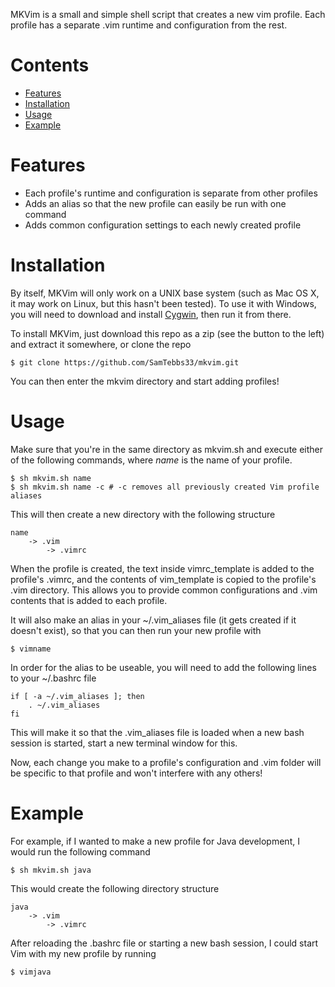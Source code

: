 MKVim is a small and simple shell script that creates a new vim profile. Each profile has a separate .vim runtime and configuration from the rest.

Contents
========

* <a href="#Features">Features</a>
* <a href="#Installation">Installation</a>
* <a href="#Usage">Usage</a>
* <a href="#Example">Example</a>

<a id="Features">Features</a>
========

* Each profile's runtime and configuration is separate from other profiles
* Adds an alias so that the new profile can easily be run with one command
* Adds common configuration settings to each newly created profile

<a id="Installation">Installation</a>
============

By itself, MKVim will only work on a UNIX base system (such as Mac OS X, it may work on Linux, but this hasn't been tested). To use it with Windows, you will need to download and install <a href="https://www.cygwin.com">Cygwin</a>, then run it from there.

To install MKVim, just download this repo as a zip (see the button to the left) and extract it somewhere, or clone the repo

```
$ git clone https://github.com/SamTebbs33/mkvim.git
```

You can then enter the mkvim directory and start adding profiles!

<a id="Usage">Usage</a>
=====

Make sure that you're in the same directory as mkvim.sh and execute either of the following commands, where *name* is the name of your profile.

```
$ sh mkvim.sh name
$ sh mkvim.sh name -c # -c removes all previously created Vim profile aliases
```

This will then create a new directory with the following structure

```
name
    -> .vim
        -> .vimrc
```

When the profile is created, the text inside vimrc_template is added to the profile's .vimrc, and the contents of vim_template is copied to the profile's .vim directory. This allows you to provide common configurations and .vim contents that is added to each profile.

It will also make an alias in your ~/.vim_aliases file (it gets created if it doesn't exist), so that you can then run your new profile with

```
$ vimname
```

In order for the alias to be useable, you will need to add the following lines to your ~/.bashrc file

```
if [ -a ~/.vim_aliases ]; then
	. ~/.vim_aliases
fi
```

This will make it so that the .vim_aliases file is loaded when a new bash session is started, start a new terminal window for this.

Now, each change you make to a profile's configuration and .vim folder will be specific to that profile and won't interfere with any others!

<a id="Example">Example</a>
=======

For example, if I wanted to make a new profile for Java development, I would run the following command

```
$ sh mkvim.sh java
```

This would create the following directory structure

```
java
    -> .vim
        -> .vimrc
```

After reloading the .bashrc file or starting a new bash session, I could start Vim with my new profile by running

```
$ vimjava
```
